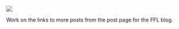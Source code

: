 ![](https://db-feed.s3.amazonaws.com/legacy/Screen_Shot_2017-01-02_at_5_48_37_PM-1483397378941.png)

Work on the links to more posts from the post page for the FFL blog.
